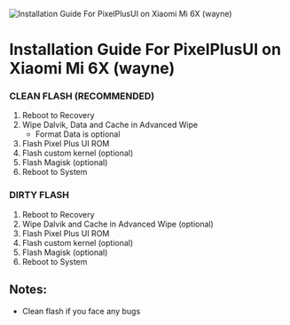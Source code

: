 ![Installation Guide For PixelPlusUI on Xiaomi Mi 6X (wayne)](https://i.imgur.com/pmZkslu.png "Installation")

# Installation Guide For PixelPlusUI on Xiaomi Mi 6X (wayne)

### CLEAN FLASH (RECOMMENDED)
1. Reboot to Recovery
2. Wipe Dalvik, Data and Cache in Advanced Wipe
    - Format Data is optional
3. Flash Pixel Plus UI ROM
4. Flash custom kernel (optional)
5. Flash Magisk (optional)
6. Reboot to System

### DIRTY FLASH
1. Reboot to Recovery
2. Wipe Dalvik and Cache in Advanced Wipe (optional)
3. Flash Pixel Plus UI ROM
4. Flash custom kernel (optional)
5. Flash Magisk (optional)
6. Reboot to System

## Notes:
- Clean flash if you face any bugs